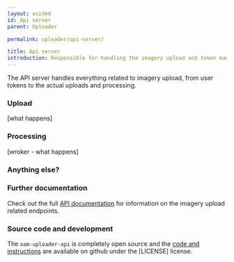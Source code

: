 ```yaml
---
layout: asided
id: Api server
parent: Uploader

permalink: uploader/api-server/

title: Api server
introduction: Responsible for handling the imagery upload and token management
---
```


The API server handles everything related to imagery upload, from user tokens to the actual uploads and processing.

### Upload
[what happens]

### Processing
[wroker - what happens]

### Anything else?

### Further documentation
Check out the full [API documentation](http://hotosm.github.io/oam-uploader-api/) for information on the imagery upload related endpoints.

### Source code and development
The `oam-uploader-api` is completely open source and the [code and instructions](https://github.com/hotosm/oam-uploader-api) are available on github under the [LICENSE] license.
